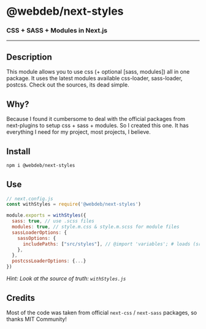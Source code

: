 # @webdeb/next-styles

### CSS + SASS + Modules in Next.js
---

## Description

This module allows you to use css (+ optional [sass, modules]) all in one package.
It uses the latest modules available css-loader, sass-loader, postcss. Check out the sources, its dead simple.

## Why?

Because I found it cumbersome to deal with the official packages from next-plugins to setup css + sass + modules.
So I created this one. It has everything I need for my project, most projects, I believe.


## Install

```sh
npm i @webdeb/next-styles
```

## Use

```js
// next.config.js
const withStyles = require('@webdeb/next-styles')

module.exports = withStyles({
  sass: true, // use .scss files
  modules: true, // style.m.css & style.m.scss for module files
  sassLoaderOptions: {
    sassOptions: {
      includePaths: ["src/styles"], // @import 'variables'; # loads (src/styles/varialbes.scss), you got it..
    },
  },
  postcssLoaderOptions: {...}
})
```

_Hint: Look at the source of truth: `withStyles.js`_

## Credits

Most of the code was taken from official `next-css` / `next-sass` packages, so thanks MIT Community!

